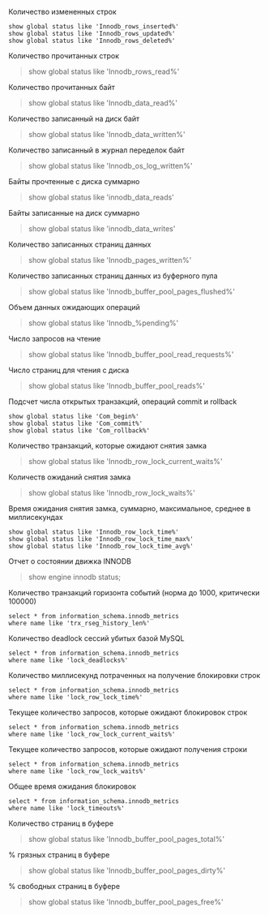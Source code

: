 Количество измененных строк
````
show global status like 'Innodb_rows_inserted%'
show global status like 'Innodb_rows_updated%'
show global status like 'Innodb_rows_deleted%'
````

Количество прочитанных строк
>show global status like 'Innodb_rows_read%'

Количество прочитанных байт
>show global status like 'Innodb_data_read%'

Количество записанный на диск байт
>show global status like 'Innodb_data_written%'

Количество записанный в журнал переделок байт
> show global status like 'Innodb_os_log_written%'

Байты прочтенные с диска суммарно
>show global status like 'innodb_data_reads'

Байты записанные на диск суммарно
>show global status like 'innodb_data_writes'

Количество записанных страниц данных
> show global status like 'Innodb_pages_written%'

Количество записанных страниц данных из буферного пула
> show global status like 'Innodb_buffer_pool_pages_flushed%'

Объем данных ожидающих операций 
>show global status like 'Innodb_%pending%'

Число запросов на чтение
>show global status like 'Innodb_buffer_pool_read_requests%'

Число страниц для чтения с диска 
>show global status like 'Innodb_buffer_pool_reads%'

Подсчет числа открытых транзакций, операций commit и rollback
````
show global status like 'Com_begin%'
show global status like 'Com_commit%'
show global status like 'Com_rollback%'
````

Количество транзакций, которые ожидают снятия замка
>show global status like 'Innodb_row_lock_current_waits%'

Количеств ожиданий снятия замка
>show global status like 'Innodb_row_lock_waits%'

Время ожидания снятия замка, суммарно, максимальное, среднее в миллисекундах
````
show global status like 'Innodb_row_lock_time%'
show global status like 'Innodb_row_lock_time_max%'
show global status like 'Innodb_row_lock_time_avg%'
````

Отчет о состоянии движка INNODB
>show engine innodb status;


Количество транзакций горизонта событий (норма до 1000, критически 100000)
````
select * from information_schema.innodb_metrics
where name like 'trx_rseg_history_len%'
````

Количество deadlock сессий убитых базой MySQL
````
select * from information_schema.innodb_metrics
where name like 'lock_deadlocks%'
````

Количество миллисекунд потраченных на получение блокировки строк
````
select * from information_schema.innodb_metrics
where name like 'lock_row_lock_time%'
````

Текущее количество запросов, которые ожидают блокировок строк
````
select * from information_schema.innodb_metrics
where name like 'lock_row_lock_current_waits%'
````

Текущее количество запросов, которые ожидают получения строки
````
select * from information_schema.innodb_metrics
where name like 'lock_row_lock_waits%'
````

Общее время ожидания блокировок
````
select * from information_schema.innodb_metrics
where name like 'lock_timeouts%'
````

Количество страниц в буфере
>show global status like 'Innodb_buffer_pool_pages_total%'

% грязных страниц в буфере
>show global status like 'Innodb_buffer_pool_pages_dirty%'

% свободных страниц в буфере
>show global status like 'Innodb_buffer_pool_pages_free%'